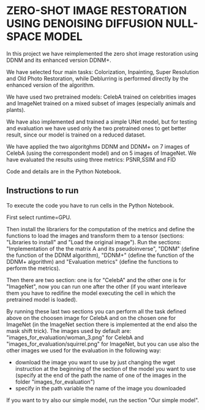 # ZERO-SHOT IMAGE RESTORATION USING DENOISING DIFFUSION NULL-SPACE MODEL

In this project we have reimplemented the zero shot image restoration using DDNM and its enhanced version DDNM+.

We have selected four main tasks: Colorization, Inpainting, Super Resolution and Old Photo Restoration, while Deblurring is performed directly by the enhanced version of the algorithm.

We have used two pretrained models: CelebA trained on celebrities images and ImageNet trained on a mixed subset of images (especially animals and plants).

We have also implemented and trained a simple UNet model, but for testing and evaluation we have used only the two pretrained ones to get better result, since our model is trained on a reduced dataset.

We have applied the two algoritghms DDNM and DDNM+ on 7 images of CelebA (using the correspondent model) and on 5 images of ImageNet. We have evaluated the results using three metrics: PSNR,SSIM and FID

Code and details are in the Python Notebook.

## Instructions to run

To execute the code you have to run cells in the Python Notebook.

First select runtime=GPU.

Then install the librariers for the computation of the metrics and define the functions to load the images and transform them to a tensor (sections: "Libraries to install" and "Load the original image").
Run the sections: "Implementation of the the matrix A and its pseudoinverse", "DDNM" (define the function of the DDNM algorithm), "DDNM+" (define the function of the DDNM+ algorithm) and "Evaluation metrics" (define the functions to perform the metrics).

Then there are two section: one is for "CelebA" and the other one is for "ImageNet", now you can run one after the other (if you want interleave them you have to redifine the model executing the cell in which the pretrained model is loaded).

By running these last two sections you can perform all the task defined above on the choosen image for CelebA and on the chosen one for ImageNet (in the ImageNet section there is implemented at the end also the mask shift trick). 
The images used by default are: "images_for_evaluation/woman_3.png" for CelebA and "images_for_evaluation/squirrel.png" for ImageNet, but you can use also the other images we used for the evaluation in the following way:
- download the image you want to use by just changing the wget instruction at the beginning of the section of the model you want to use (specify at the end of the path the name of one of the images in the folder "images_for_evaluation")
- specify in the path variable the name of the image you downloaded

If you want to try also our simple model, run the section "Our simple model".
